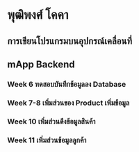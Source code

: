 # พุฒิพงศ์ โคคา
## การเขียนโปรแกรมบนอุปกรณ์เคลื่อนที่
## mApp Backend

### Week 6 ทดสอบบันทึกข้อมูลลง Database
### Week 7-8 เพิ่มส่วนของ Product เพิ่มข้อมูล
### Week 10 เพิ่มส่วนดึงข้อมูลสินค้า
### Week 11 เพิ่มส่วนข้อมูลลูกค้า